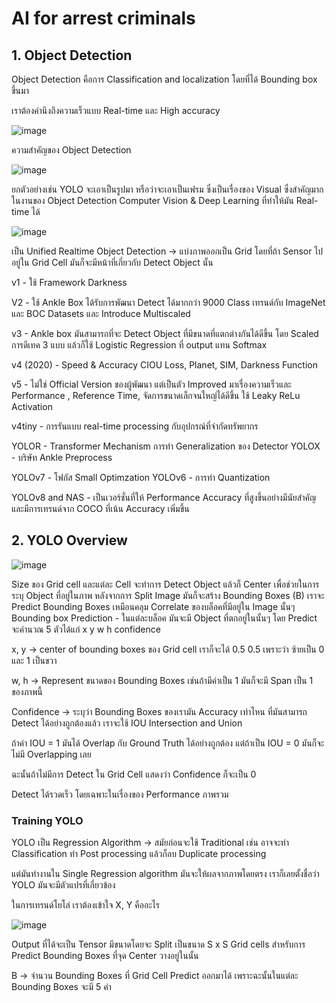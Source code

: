 # AI for arrest criminals


## 1. Object Detection

Object Detection คือการ Classification and localization โดยที่ได้ Bounding box ขึ้นมา

เราต้องคำนึงถึงความเร็วแบบ Real-time และ High accuracy

![image](https://github.com/user-attachments/assets/bd5012c8-40b8-45e7-a6f5-d84418b97984)

ความสำคัญของ Object Detection

![image](https://github.com/user-attachments/assets/5fc29574-51fb-408c-a213-7a8d8354ef2c)

ยกตัวอย่างเช่น YOLO จะเอาเป็นรูปมา หรือว่าจะเอาเป็นเฟรม ซึ่งเป็นเรื่องของ Visual ซึ่งสำคัญมากในงานของ Object Detection
Computer Vision & Deep Learning ที่ทำให้มัน Real-time ได้

![image](https://github.com/user-attachments/assets/b8ea4d8e-e9c9-4f2b-b625-682413081410)

เป็น Unified Realtime Object Detection -> แบ่งภาพออกเป็น Grid โดยที่ถ้า Sensor ไปอยู่ใน Grid Cell มันก็จะมีหน้าที่เกี่ยวกับ Detect Object นั้น

v1 - ใช้ Framework Darkness

V2 - ใช้ Ankle Box ได้รับการพัฒนา Detect ได้มากกว่า 9000 Class เทรนด์กับ ImageNet และ BOC Datasets และ Introduce Multiscaled

v3 - Ankle box มันสามารถที่จะ Detect Object ที่มีขนาดที่แตกต่างกันได้ดีขึ้น โดย Scaled การดีเทค 3 แบบ แล้วก็ใช้ Logistic Regression ที่ output แทน Softmax

v4 (2020) - Speed & Accuracy CIOU Loss, Planet, SIM, Darkness Function

v5 - ไม่ใช่ Official Version ของผู้พัฒนา แต่เป็นตัว Improved มาเรื่องความเร็วและ Performance , Reference Time, จัดการขนาดเล็กจนใหญ่ได้ดีขึ้น ใช้ Leaky ReLu Activation

v4tiny - การรันแบบ real-time processing กับอุปกรณ์ที่จำกัดทรัพยากร

YOLOR - Transformer Mechanism การทำ Generalization ของ Detector
YOLOX - บริษัท Ankle Preprocess

YOLOv7 - โฟกัส Small Optimzation YOLOv6 - การทำ Quantization

YOLOv8 and NAS - เป็นเวอร์ชั่นที่ให้ Performance Accuracy ที่สูงขึ้นอย่างมีนัยสำคัญ และมีการเทรนด์จาก COCO ที่เน้น Accuracy เพิ่มขึ้น

## 2. YOLO Overview

![image](https://github.com/user-attachments/assets/84e86dfe-b521-44fd-a103-f70c71292af6)

Size ของ Grid cell และแต่ละ Cell จะทำการ Detect Object แล้วก็ Center เพื่อช่วยในการระบุ Object ที่อยู่ในภาพ หลังจากการ Split Image
มันก็จะสร้าง Bounding Boxes (B) เราจะ Predict Bounding Boxes เหมือนคลุม Correlate ของบล็อคที่มีอยู่ใน Image นั้นๆ
Bounding box Prediction - ในแต่ละบล็อค มันจะมี Object ที่ตกอยู่ในนั้นๆ โดย Predict จะคำนวณ 5 ตัวได้แก่ x y w h confidence

x, y -> center of bounding boxes ของ Grid cell เราก็จะได้ 0.5 0.5 เพราะว่า ซ้ายเป็น 0 และ 1 เป็นขวา

w, h -> Represent ขนาดของ Bounding Boxes เช่นถ้ามีค่าเป็น 1 มันก็จะมี Span เป็น 1 ของภาพนี้

Confidence -> ระบุว่า Bounding Boxes ของเรามัน Accuracy เท่าไหน ที่มันสามารถ Detect ได้อย่างถูกต้องแล้ว เราจะใช้ IOU Intersection and Union

ถ้าค่า IOU = 1 มันได้ Overlap กับ Ground Truth ได้อย่างถูกต้อง แต่ถ้าเป็น IOU = 0 มันก็จะไม่มี Overlapping เลย

ฉะนั้นถ้าไม่มีการ Detect ใน Grid Cell แสดงว่า Confidence ก็จะเป็น 0

Detect ได้รวดเร็ว โดยเฉพาะในเรื่องของ Performance ภาพรวม

### Training YOLO

YOLO เป็น Regression Algorithm -> สมัยก่อนจะใช้ Traditional เช่น อาจจะทำ Classification ทำ Post processing แล้วก็ลบ Duplicate processing

แต่มันทำงานใน Single Regression algorithm มันจะให้ผลจากภาพโดยตรง เราก็เลยตั้งชื่อว่า YOLO มันจะมีตัวแปรที่เกี่ยวข้อง


ในการเทรนด์โยโล่ เราต้องเข้าใจ X, Y คืออะไร

![image](https://github.com/user-attachments/assets/12e4f92a-dcbd-4f80-b416-258aa17eacf6)

Output ที่ได้จะเป็น Tensor มีขนาดโดยจะ Split เป็นขนาด S x S Grid cells สำหรับการ Predict Bounding Boxes ที่จุด Center วางอยู่ในนั้น

B -> จำนวน Bounding Boxes ที่ Grid Cell Predict ออกมาได้ เพราะฉะนั้นในแต่ละ Bounding Boxes จะมี 5 ค่า







